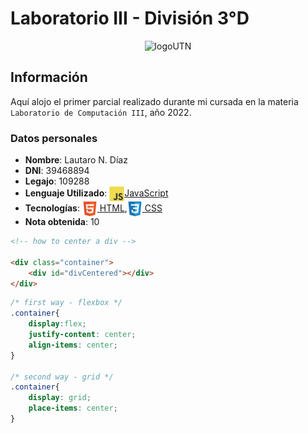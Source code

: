 Laboratorio III - División 3°D
==============================
<div align="center"><img src="https://i.ibb.co/XWTqXZ8/logoutn.png" alt="logoUTN"></div>

## Información
Aquí alojo el primer parcial realizado durante mi cursada en la materia `Laboratorio de Computación III`, año 2022.

### Datos personales
* **Nombre**: Lautaro N. Díaz
* **DNI**: 39468894
* **Legajo**: 109288
* **Lenguaje Utilizado**: <a href="https://www.javascript.com/"><img src="https://github.com/devicons/devicon/blob/master/icons/javascript/javascript-original.svg" width="24px" height="24px" align="center"/>JavaScript</a>
* **Tecnologías**: <a href="https://html.spec.whatwg.org/multipage/"><img src="https://github.com/devicons/devicon/blob/master/icons/html5/html5-original.svg" width="24px" height="24px" align="center"/> HTML</a>,<a href="https://www.w3.org/Style/CSS/"><img src="https://github.com/devicons/devicon/blob/master/icons/css3/css3-original.svg" width="24px" height="24px" align="center"/> CSS</a>
* **Nota obtenida**: 10

```html
<!-- how to center a div -->

<div class="container">
    <div id="divCentered"></div>
</div>
```

```css
/* first way - flexbox */
.container{
    display:flex;
    justify-content: center;
    align-items: center;
}

/* second way - grid */
.container{
    display: grid;
    place-items: center;
}
```


